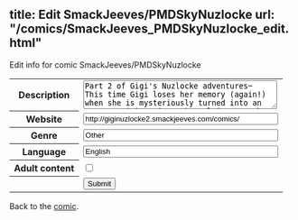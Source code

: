 title: Edit SmackJeeves/PMDSkyNuzlocke
url: "/comics/SmackJeeves_PMDSkyNuzlocke_edit.html"
---
Edit info for comic SmackJeeves/PMDSkyNuzlocke

<form name="comic" action="http://gaepostmail.appspot.com/comic/" method="post">
<table class="comicinfo">
<tr>
<th>Description</th><td><textarea name="description" cols="40" rows="3">Part 2 of Gigi's Nuzlocke adventures~ This time Gigi loses her memory (again!) when she is mysteriously turned into an Eevee. Joining Kiara the Vulpix, can they solve the mystery of time and space? ~A Pokemon Mystery Dungeon: Sky Nuzlocke</textarea></td>
</tr>
<tr>
<th>Website</th><td><input type="text" name="url" value="http://giginuzlocke2.smackjeeves.com/comics/" size="40"/></td>
</tr>
<tr>
<th>Genre</th><td><input type="text" name="genre" value="Other" size="40"/></td>
</tr>
<tr>
<th>Language</th><td><input type="text" name="language" value="English" size="40"/></td>
</tr>
<tr>
<th>Adult content</th><td><input type="checkbox" name="adult" value="adult" /></td>
</tr>
<tr>
<th></th><td>
<input type="hidden" name="comic" value="SmackJeeves_PMDSkyNuzlocke" />
<input type="submit" name="submit" value="Submit" />
</td>
</tr>
</table>
</form>

Back to the [comic](SmackJeeves_PMDSkyNuzlocke.html).
